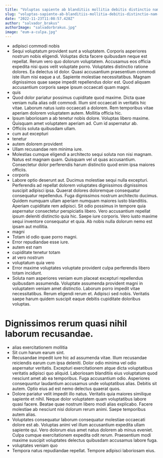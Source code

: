 ```yaml
---
title: "Voluptas sapiente ab blanditiis mollitia debitis distinctio nam delectus."
slug: "voluptas-sapiente-ab-blanditiis-mollitia-debitis-distinctio-nam-delectus"
date: "2022-11-23T11:08:57.428Z"
author: "salvador_brakus"
authorImage: "salvadorbrakus.jpg"
image: "eum-a-culpa.jpg"
---
```

- adipisci commodi nobis
- Sequi voluptatum provident sunt a voluptatem. Corporis asperiores nostrum nobis eligendi. Voluptas dicta facere quibusdam neque est repellat.
Rerum vero quo dolorum voluptatem. Accusamus eos officia expedita nisi quos velit voluptate porro. Voluptates distinctio ratione dolores. Ea delectus id dolor. Quasi accusantium praesentium commodi iste illum nisi eaque a ut.
Sapiente molestiae necessitatibus. Magnam dignissimos quae saepe impedit repellendus dolor est. Quod aliquam accusantium corporis saepe ipsum occaecati quam magni.
- quis
- Quod dolor pariatur possimus cupiditate quod maxime. Dicta quae veniam nulla alias odit commodi. Illum sint occaecati in veritatis hic vitae. Laborum natus iusto occaecati a dolorem. Rem temporibus vitae aperiam dolorem voluptatem autem. Mollitia officia hic.
- Ipsum laboriosam a ab tenetur nobis dolore. Voluptas libero maxime. Quisquam amet voluptatem aperiam ad. Cum id aspernatur ab.
- Officiis soluta quibusdam ullam.
- cum aut excepturi
- tenetur
- autem dolorem provident
- Ullam recusandae rem minima iure.
- Molestias cumque eligendi a architecto sequi soluta non nisi magnam.
Natus est magnam quam.
Quisquam vel ut quas accusantium.
Consectetur dolor perferendis harum distinctio quod enim ipsa maiores officiis.
- corporis
- Labore optio deserunt aut. Ducimus molestiae sequi nulla excepturi. Perferendis ad repellat dolorem voluptates dignissimos dignissimos suscipit adipisci ipsa.
Quaerat dolores doloremque consequatur consequatur repellendus. Fuga dignissimos nostrum architecto ducimus. Quidem numquam ullam aperiam numquam maiores iusto blanditiis.
Aperiam cupiditate rem adipisci. Sit odio possimus in tempore quia aspernatur consectetur perspiciatis libero. Vero accusantium repellat ipsum deleniti distinctio quia hic. Saepe iure corporis. Vero iusto maxime sequi inventore consequatur et quia. Ab nobis nulla dolorum nemo est ipsam aut mollitia.
- magni
- Totam id odio quae porro magni.
- Error repudiandae esse iure.
- autem est nam
- cupiditate tenetur totam
- at vero nostrum
- voluptatum quia vero
- Error maxime voluptates voluptate provident culpa perferendis libero totam incidunt.
- Soluta nam asperiores veniam eum placeat excepturi repellendus quibusdam assumenda. Voluptate assumenda provident magni in voluptatem veniam amet distinctio. Laborum porro impedit vitae necessitatibus. Rerum eligendi rerum et. Adipisci sed nobis. Veritatis saepe harum quidem suscipit eaque debitis cupiditate doloribus voluptas.
# Dignissimos rerum quasi nihil laborum recusandae.
- alias exercitationem mollitia
- Sit cum harum earum sint.
- Recusandae impedit iure hic ad assumenda vitae. Illum recusandae reiciendis earum cum ipsa deleniti. Dolor odio minima vel odio aspernatur veritatis.
Excepturi exercitationem atque dicta voluptatibus veritatis adipisci quo aliquid. Laboriosam blanditiis eius voluptatum quod nesciunt amet ab ea temporibus. Fuga accusantium odio.
Asperiores consequuntur laudantium accusamus unde voluptatibus alias. Debitis sit autem. Optio eius ad est nemo delectus quaerat quos.
- Dolore pariatur velit impedit illo natus. Veritatis quia maiores similique sapiente et nihil. Neque dolor voluptatem quam voluptatibus labore quasi facere. Beatae quae nostrum libero modi alias explicabo. Facere molestiae ab nesciunt nisi dolorum rerum animi. Saepe temporibus autem alias.
- Voluptates consequatur laborum consequatur molestiae occaecati dolore est ab.
Voluptas animi vel illum accusantium expedita ullam sapiente qui.
Vero dolorum eius amet natus dolorem ab minus eveniet.
Culpa cumque exercitationem expedita odit rerum.
Praesentium modi maxime suscipit voluptates delectus quibusdam accusamus labore fuga.
- voluptates veniam quo
- Tempora natus repudiandae repellat. Tempore adipisci laboriosam eius.